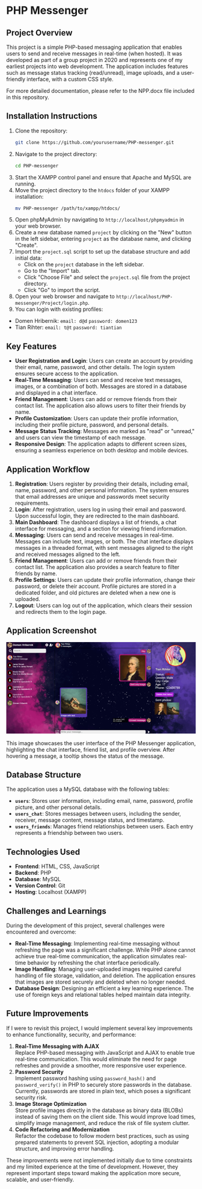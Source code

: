 # PHP Messenger

## Project Overview

This project is a simple PHP-based messaging application that enables users to send and receive messages in real-time (when hosted). It was developed as part of a group project in 2020 and represents one of my earliest projects into web development. The application includes features such as message status tracking (read/unread), image uploads, and a user-friendly interface, with a custom CSS style.

For more detailed documentation, please refer to the NPP.docx file included in this repository.

## Installation Instructions

1. Clone the repository:
    ```bash
    git clone https://github.com/yourusername/PHP-messenger.git
    ```
2. Navigate to the project directory:
    ```bash
    cd PHP-messenger
    ```
3. Start the XAMPP control panel and ensure that Apache and MySQL are running.
4. Move the project directory to the `htdocs` folder of your XAMPP installation:
    ```bash
    mv PHP-messenger /path/to/xampp/htdocs/
    ```
5. Open phpMyAdmin by navigating to `http://localhost/phpmyadmin` in your web browser.
6. Create a new database named `project` by clicking on the "New" button in the left sidebar, entering `project` as the database name, and clicking "Create".
7. Import the `project.sql` script to set up the database structure and add initial data:
    - Click on the `project` database in the left sidebar.
    - Go to the "Import" tab.
    - Click "Choose File" and select the `project.sql` file from the project directory.
    - Click "Go" to import the script.   
8. Open your web browser and navigate to `http://localhost/PHP-messenger/Project/login.php`.
9. You can login with existing profiles:
- Domen Hribernik: `email: d@d` `password: domen123`
- Tian Rihter: `email: t@t` `password: tiantian`

## Key Features

- **User Registration and Login**: Users can create an account by providing their email, name, password, and other details. The login system ensures secure access to the application.
- **Real-Time Messaging**: Users can send and receive text messages, images, or a combination of both. Messages are stored in a database and displayed in a chat interface.
- **Friend Management**: Users can add or remove friends from their contact list. The application also allows users to filter their friends by name.
- **Profile Customization**: Users can update their profile information, including their profile picture, password, and personal details.
- **Message Status Tracking**: Messages are marked as "read" or "unread," and users can view the timestamp of each message.
- **Responsive Design**: The application adapts to different screen sizes, ensuring a seamless experience on both desktop and mobile devices.


## Application Workflow

1. **Registration**: Users register by providing their details, including email, name, password, and other personal information. The system ensures that email addresses are unique and passwords meet security requirements.
2. **Login**: After registration, users log in using their email and password. Upon successful login, they are redirected to the main dashboard.
3. **Main Dashboard**: The dashboard displays a list of friends, a chat interface for messaging, and a section for viewing friend information.
4. **Messaging**: Users can send and receive messages in real-time. Messages can include text, images, or both. The chat interface displays messages in a threaded format, with sent messages aligned to the right and received messages aligned to the left.
5. **Friend Management**: Users can add or remove friends from their contact list. The application also provides a search feature to filter friends by name.
6. **Profile Settings**: Users can update their profile information, change their password, or delete their account. Profile pictures are stored in a dedicated folder, and old pictures are deleted when a new one is uploaded.
7. **Logout**: Users can log out of the application, which clears their session and redirects them to the login page.


## Application Screenshot

![PHP Messenger Screenshot](Project/image/screenshot.png)

This image showcases the user interface of the PHP Messenger application, highlighting the chat interface, friend list, and profile overview. After hovering a message, a tooltip shows the status of the message.

## Database Structure

The application uses a MySQL database with the following tables:

- **`users`**: Stores user information, including email, name, password, profile picture, and other personal details.
- **`users_chat`**: Stores messages between users, including the sender, receiver, message content, message status, and timestamp.
- **`users_friends`**: Manages friend relationships between users. Each entry represents a friendship between two users.


## Technologies Used

- **Frontend**: HTML, CSS, JavaScript
- **Backend**: PHP
- **Database**: MySQL
- **Version Control**: Git
- **Hosting**: Localhost (XAMPP)


## Challenges and Learnings

During the development of this project, several challenges were encountered and overcome:
- **Real-Time Messaging**: Implementing real-time messaging without refreshing the page was a significant challenge. While PHP alone cannot achieve true real-time communication, the application simulates real-time behavior by refreshing the chat interface periodically.
- **Image Handling**: Managing user-uploaded images required careful handling of file storage, validation, and deletion. The application ensures that images are stored securely and deleted when no longer needed.
- **Database Design**: Designing an efficient a key learning experience. The use of foreign keys and relational tables helped maintain data integrity.

## Future Improvements

If I were to revisit this project, I would implement several key improvements to enhance functionality, security, and performance:

1. **Real-Time Messaging with AJAX**  
   Replace PHP-based messaging with JavaScript and AJAX to enable true real-time communication. This would eliminate the need for page refreshes and provide a smoother, more responsive user experience.
2. **Password Security**  
   Implement password hashing using `password_hash()` and `password_verify()` in PHP to securely store passwords in the database. Currently, passwords are stored in plain text, which poses a significant security risk.
3. **Image Storage Optimization**  
   Store profile images directly in the database as binary data (BLOBs) instead of saving them on the client side. This would improve load times, simplify image management, and reduce the risk of file system clutter.
4. **Code Refactoring and Modernization**  
   Refactor the codebase to follow modern best practices, such as using prepared statements to prevent SQL injection, adopting a modular structure, and improving error handling.

These improvements were not implemented initially due to time constraints and my limited experience at the time of development. However, they represent important steps toward making the application more secure, scalable, and user-friendly.